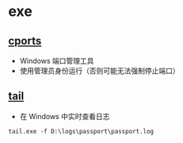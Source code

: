 # exe

## [cports](cports.exe)

- Windows 端口管理工具
- 使用管理员身份运行（否则可能无法强制停止端口）

## [tail](tail.exe)

- 在 Windows 中实时查看日志

```
tail.exe -f D:\logs\passport\passport.log
```
